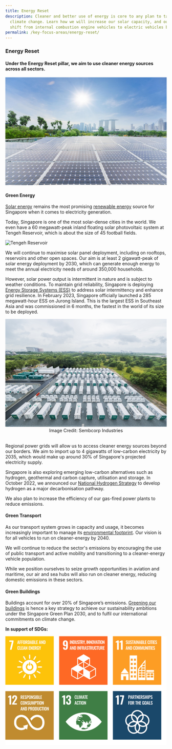 ```yaml
---
title: Energy Reset
description: Cleaner and better use of energy is core to any plan to tackle
  climate change. Learn how we will increase our solar capacity, and our aim to
  shift from internal combustion engine vehicles to electric vehicles by 2040.
permalink: /key-focus-areas/energy-reset/
---
```

### Energy Reset

#### Under the Energy Reset pillar, we aim to use cleaner energy sources across all sectors.

<img src="/images/framework/framework_energyreset.jpg" alt="Energy Reset"> 
 
#### Green Energy
 
[Solar energy](https://www.ema.gov.sg/energy-supply-switch-solar.aspx) remains the most promising [renewable energy](https://www.ema.gov.sg/Renewable_Energy.aspx) source for Singapore when it comes to electricity generation. 
 
Today, Singapore is one of the most solar-dense cities in the world. We even have a 60 megawatt-peak inland floating solar photovoltaic system at Tengeh Reservoir, which is about the size of 45 football fields.

<img src="/images/framework/Min%20visit%20to%20Tengeh-5.jpg" alt="Tengeh Reservoir"> 
 
We will continue to maximise solar panel deployment, including on rooftops, reservoirs and other open spaces. Our aim is at least 2 gigawatt-peak of solar energy deployment by 2030, which can generate enough energy to meet the annual electricity needs of around 350,000 households. 

However, solar power output is intermittent in nature and is subject to weather conditions. To maintain grid reliability, Singapore is deploying [Energy Storage Systems (ESS)](https://www.ema.gov.sg/energy-storage-system.aspx) to address solar intermittency and enhance grid resilience. In February 2023, Singapore officially launched a 285 megawatt-hour ESS on Jurong Island. This is the largest ESS in Southeast Asia and was commissioned in 6 months, the fastest in the world of its size to be deployed. 

<img src="/images/framework/Sembcorp%20Banyan%20Energy%20Storage%20System%20-%2003.jpg" alt="ESS"> 

<div align="center">Image Credit: Sembcorp Industries</div>  
&nbsp;

Regional power grids will allow us to access cleaner energy sources beyond our borders. We aim to import up to 4 gigawatts of low-carbon electricity by 2035, which would make up around 30% of Singapore's projected electricity supply.

Singapore is also exploring emerging low-carbon alternatives such as hydrogen, geothermal and carbon capture, utilisation and storage. In October 2022, we announced our [National Hydrogen Strategy](https://www.mti.gov.sg/Industries/Hydrogen) to develop hydrogen as a major decarbonisation pathway.

We also plan to increase the efficiency of our gas-fired power plants to reduce emissions. 
 
#### Green Transport
 
As our transport system grows in capacity and usage, it becomes increasingly important to manage its [environmental footprint](https://www.mot.gov.sg/what-we-do/green-transport). Our vision is for all vehicles to run on cleaner-energy by 2040.
 
We will continue to reduce the sector's emissions by encouraging the use of public transport and active mobility and transitioning to a cleaner-energy vehicle population.
 
While we position ourselves to seize growth opportunities in aviation and maritime, our air and sea hubs will also run on cleaner energy, reducing domestic emissions in these sectors. 

#### Green Buildings
 
Buildings account for over 20% of Singapore’s emissions. [Greening our buildings](https://www.mnd.gov.sg/our-work/greening-our-home/singapore-green-building-masterplan) is hence a key strategy to achieve our sustainability ambitions under the Singapore Green Plan 2030, and to fulfil our international commitments on climate change.

**In support of SDGs:**

<div class="sdg-container">
	<img class="sdg-image" src="/images/framework/energyreset_01.jpg" alt="7 9 11" />
	<img class="sdg-image" src="/images/framework/energyreset_02.jpg" alt="12 13 17" />
</div>
